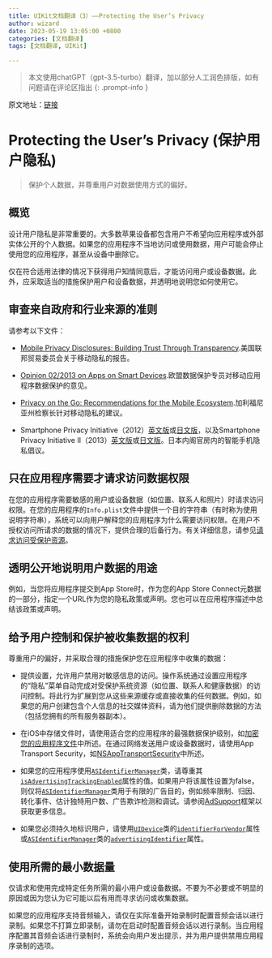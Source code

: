 ```yaml
---
title: UIKit文档翻译（3）——Protecting the User’s Privacy
author: wizard
date: 2023-05-19 13:05:00 +0800
categories: [文档翻译]
tags: [文档翻译, UIKit]

---
```


> 本文使用chatGPT（gpt-3.5-turbo）翻译，加以部分人工润色排版，如有问题请在评论区指出
{: .prompt-info }

原文地址：[链接](https://developer.apple.com/documentation/uikit/protecting_the_user_s_privacy)

# Protecting the User’s Privacy (保护用户隐私)

> 保护个人数据，并尊重用户对数据使用方式的偏好。

## 概览

设计用户隐私是非常重要的。大多数苹果设备都包含用户不希望向应用程序或外部实体公开的个人数据。如果您的应用程序不当地访问或使用数据，用户可能会停止使用您的应用程序，甚至从设备中删除它。

仅在符合适用法律的情况下获得用户知情同意后，才能访问用户或设备数据。此外，应采取适当的措施保护用户和设备数据，并透明地说明您如何使用它。

## 审查来自政府和行业来源的准则

请参考以下文件：

* [Mobile Privacy Disclosures: Building Trust Through Transparency](https://www.ftc.gov/sites/default/files/documents/reports/mobile-privacy-disclosures-building-trust-through-transparency-federal-trade-commission-staff-report/130201mobileprivacyreport.pdf).美国联邦贸易委员会关于移动隐私的报告。

* [Opinion 02/2013 on Apps on Smart Devices](https://ec.europa.eu/justice/article-29/documentation/opinion-recommendation/files/2013/wp202_en.pdf).欧盟数据保护专员对移动应用程序数据保护的意见。

* [Privacy on the Go: Recommendations for the Mobile Ecosystem](https://oag.ca.gov/sites/all/files/agweb/pdfs/privacy/privacy_on_the_go.pdf).加利福尼亚州检察长针对移动隐私的建议。

* Smartphone Privacy Initiative（2012）[英文版](http://www.soumu.go.jp/main_sosiki/joho_tsusin/eng/presentation/pdf/Initiative.pdf)或[日文版](http://www.soumu.go.jp/main_content/000171225.pdf)，以及Smartphone Privacy Initiative II（2013）[英文版](http://www.soumu.go.jp/main_sosiki/joho_tsusin/eng/presentation/pdf/Summary_II.pdf)或[日文版](http://www.soumu.go.jp/main_content/000247654.pdf)。日本内阁官房内的智能手机隐私倡议。

## 只在应用程序需要才请求访问数据权限

在您的应用程序需要敏感的用户或设备数据（如位置、联系人和照片）时请求访问权限。在您的应用程序的`Info.plist`文件中提供一个目的字符串（有时称为使用说明字符串），系统可以向用户解释您的应用程序为什么需要访问权限。在用户不授权访问所请求的数据的情况下，提供合理的后备行为。有关详细信息，请参见[请求访问受保护资源](https://developer.apple.com/documentation/uikit/protecting_the_user_s_privacy/requesting_access_to_protected_resources)。

## 透明公开地说明用户数据的用途

例如，当您将应用程序提交到App Store时，作为您的App Store Connect元数据的一部分，指定一个URL作为您的隐私政策或声明。您也可以在应用程序描述中总结该政策或声明。

## 给予用户控制和保护被收集数据的权利

尊重用户的偏好，并采取合理的措施保护您在应用程序中收集的数据：

* 提供设置，允许用户禁用对敏感信息的访问。操作系统通过设置应用程序的“隐私”菜单自动完成对受保护系统资源（如位置、联系人和健康数据）的访问控制。将此行为扩展到您从这些来源缓存或直接收集的任何数据。例如，如果您的用户创建包含个人信息的社交媒体资料，请为他们提供删除数据的方法（包括您拥有的所有服务器副本）。

* 在iOS中存储文件时，请使用适合您的应用程序的最强数据保护级别，如[加密您的应用程序文件](https://developer.apple.com/documentation/uikit/protecting_the_user_s_privacy/encrypting_your_app_s_files)中所述。在通过网络发送用户或设备数据时，请使用App Transport Security，如[NSAppTransportSecurity](https://developer.apple.com/library/archive/documentation/General/Reference/InfoPlistKeyReference/Articles/CocoaKeys.html#//apple_ref/doc/plist/info/NSAppTransportSecurity)中所述。

* 如果您的应用程序使用[`ASIdentifierManager`](https://developer.apple.com/documentation/adsupport/asidentifiermanager)类，请尊重其[`isAdvertisingTrackingEnabled`](https://developer.apple.com/documentation/adsupport/asidentifiermanager/1614148-isadvertisingtrackingenabled)属性的值。如果用户将该属性设置为false，则仅将[`ASIdentifierManager`](https://developer.apple.com/documentation/adsupport/asidentifiermanager)类用于有限的广告目的，例如频率限制、归因、转化事件、估计独特用户数、广告欺诈检测和调试。请参阅[AdSupport](https://developer.apple.com/documentation/adsupport)框架以获取更多信息。

* 如果您必须持久地标识用户，请使用[`UIDevice`](https://developer.apple.com/documentation/uikit/uidevice)类的[`identifierForVendor`](https://developer.apple.com/documentation/uikit/uidevice/1620059-identifierforvendor)属性或[`ASIdentifierManager`](https://developer.apple.com/documentation/adsupport/asidentifiermanager)类的[`advertisingIdentifier`](https://developer.apple.com/documentation/adsupport/asidentifiermanager/1614151-advertisingidentifier)属性。

## 使用所需的最小数据量

仅请求和使用完成特定任务所需的最小用户或设备数据。不要为不必要或不明显的原因或因为您认为它可能以后有用而寻求访问或收集数据。

如果您的应用程序支持音频输入，请仅在实际准备开始录制时配置音频会话以进行录制。如果您不打算立即录制，请勿在启动时配置音频会话以进行录制。当应用程序配置其音频会话进行录制时，系统会向用户发出提示，并为用户提供禁用应用程序录制的选项。
